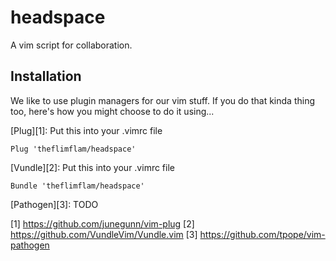# headspace

A vim script for collaboration.

## Installation

We like to use plugin managers for our vim stuff. If you do that kinda thing
too, here's how you might choose to do it using...

[Plug][1]: Put this into your .vimrc file
```vim
Plug 'theflimflam/headspace'
```

[Vundle][2]: Put this into your .vimrc file
```vim
Bundle 'theflimflam/headspace'
```

[Pathogen][3]: TODO



  [1] https://github.com/junegunn/vim-plug
  [2] https://github.com/VundleVim/Vundle.vim
  [3] https://github.com/tpope/vim-pathogen
